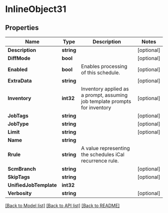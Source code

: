 # InlineObject31

## Properties

Name | Type | Description | Notes
------------ | ------------- | ------------- | -------------
**Description** | **string** |  | [optional] 
**DiffMode** | **bool** |  | [optional] 
**Enabled** | **bool** | Enables processing of this schedule. | [optional] 
**ExtraData** | **string** |  | [optional] 
**Inventory** | **int32** | Inventory applied as a prompt, assuming job template prompts for inventory | [optional] 
**JobTags** | **string** |  | [optional] 
**JobType** | **string** |  | [optional] 
**Limit** | **string** |  | [optional] 
**Name** | **string** |  | 
**Rrule** | **string** | A value representing the schedules iCal recurrence rule. | 
**ScmBranch** | **string** |  | [optional] 
**SkipTags** | **string** |  | [optional] 
**UnifiedJobTemplate** | **int32** |  | 
**Verbosity** | **string** |  | [optional] 

[[Back to Model list]](../README.md#documentation-for-models) [[Back to API list]](../README.md#documentation-for-api-endpoints) [[Back to README]](../README.md)


